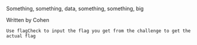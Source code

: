 Something, something, data, something, something, big

Written by Cohen

`Use flagCheck to input the flag you get from the challenge to get the actual flag`
